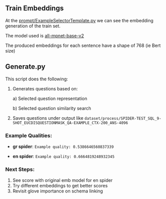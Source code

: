 ## Train Embeddings

At the [prompt/ExampleSelectorTemplate.py](prompt/ExampleSelectorTemplate.py) we can see the embedding generation of the 
train set.

The model used is [all-mpnet-base-v2](https://huggingface.co/sentence-transformers/all-mpnet-base-v2)

The produced embeddings for each sentence have a shape of 768 (ie Bert size)

## Generate.py

This script does the following:

1) Generates questions based on:

    a) Selected question representation

    b) Selected question similarity search

2) Saves questions under output like `dataset/process/SPIDER-TEST_SQL_9-SHOT_EUCDISQUESTIONMASK_QA-EXAMPLE_CTX-200_ANS-4096`

### Example Qualities:

- **gr spider**: `Example quality: 0.5386646560837339`

- **en spider**: `Example quality: 0.6664819248932345`

### Next Steps:

1) See score with original emb model for en spider
2) Try different embeddings to get better scores
3) Revisit glove importance on schema linking